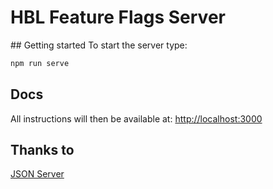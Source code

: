 # HBL Feature Flags Server
## Getting started
To start the server type:
```bash
npm run serve
```
## Docs
All instructions will then be available at:
[http://localhost:3000](http://localhost:3000)
## Thanks to
[JSON Server](https://github.com/typicode/json-server)
